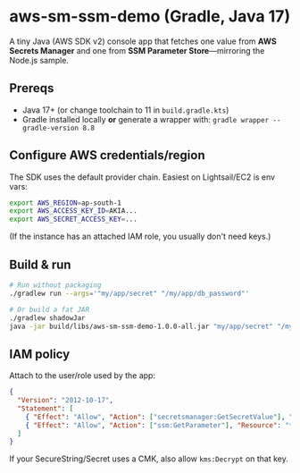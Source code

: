
# aws-sm-ssm-demo (Gradle, Java 17)

A tiny Java (AWS SDK v2) console app that fetches one value from **AWS Secrets Manager** and one from **SSM Parameter Store**—mirroring the Node.js sample.

## Prereqs
- Java 17+ (or change toolchain to 11 in `build.gradle.kts`)
- Gradle installed locally **or** generate a wrapper with: `gradle wrapper --gradle-version 8.8`

## Configure AWS credentials/region
The SDK uses the default provider chain. Easiest on Lightsail/EC2 is env vars:
```bash
export AWS_REGION=ap-south-1
export AWS_ACCESS_KEY_ID=AKIA...
export AWS_SECRET_ACCESS_KEY=...
```
(If the instance has an attached IAM role, you usually don't need keys.)

## Build & run
```bash
# Run without packaging
./gradlew run --args='"my/app/secret" "/my/app/db_password"'

# Or build a fat JAR
./gradlew shadowJar
java -jar build/libs/aws-sm-ssm-demo-1.0.0-all.jar "my/app/secret" "/my/app/db_password"
```

## IAM policy
Attach to the user/role used by the app:
```json
{
  "Version": "2012-10-17",
  "Statement": [
    { "Effect": "Allow", "Action": ["secretsmanager:GetSecretValue"], "Resource": "*" },
    { "Effect": "Allow", "Action": ["ssm:GetParameter"], "Resource": "*" }
  ]
}
```
If your SecureString/Secret uses a CMK, also allow `kms:Decrypt` on that key.
